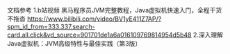 文档参考
1.b站视频 黑马程序员JVM完整教程，Java虚拟机快速入门，全程干货不拖沓
https://www.bilibili.com/video/BV1yE411Z7AP/?spm_id_from=333.337.search-card.all.click&vd_source=901701de1a6a016109769814954d5b48
2.深入理解Java虚拟机：JVM高级特性与最佳实践（第3版）
